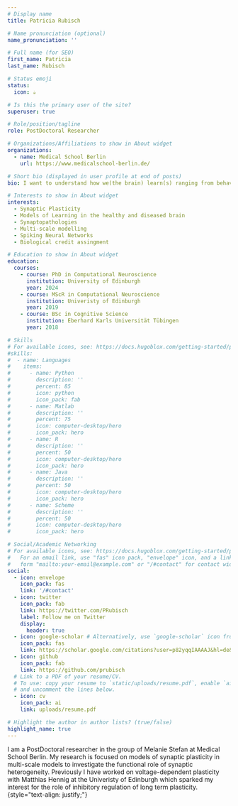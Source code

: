 ```yaml
---
# Display name
title: Patricia Rubisch

# Name pronunciation (optional)
name_pronunciation: ''

# Full name (for SEO)
first_name: Patricia
last_name: Rubisch

# Status emoji
status:
  icon: ☕️

# Is this the primary user of the site?
superuser: true

# Role/position/tagline
role: PostDoctoral Researcher

# Organizations/Affiliations to show in About widget
organizations:
  - name: Medical School Berlin 
    url: https://www.medicalschool-berlin.de/

# Short bio (displayed in user profile at end of posts)
bio: I want to understand how we(the brain) learn(s) ranging from behaviour to the molecular pathways of plasticity. #My research focuses on synaptic plasticity in the healthy and deseased brain. 

# Interests to show in About widget
interests:
  - Synaptic Plasticity
  - Models of Learning in the healthy and diseased brain
  - Synaptopathologies
  - Multi-scale modelling
  - Spiking Neural Networks
  - Biological credit assingment

# Education to show in About widget
education:
  courses:
    - course: PhD in Computational Neuroscience
      institution: University of Edinburgh
      year: 2024
    - course: MScR in Computational Neuroscience
      institution: Univeristy of Edinburgh
      year: 2019
    - course: BSc in Cognitive Science
      institution: Eberhard Karls Universität Tübingen
      year: 2018

# Skills
# For available icons, see: https://docs.hugoblox.com/getting-started/page-builder/#icons
#skills:
#  - name: Languages
#    items:
#      - name: Python
#        description: ''
#        percent: 85
#        icon: python
#        icon_pack: fab
#      - name: Matlab
#        description: ''
#        percent: 75
#        icon: computer-desktop/hero
#        icon_pack: hero
#      - name: R
#        description: ''
#        percent: 50
#        icon: computer-desktop/hero
#        icon_pack: hero
#      - name: Java
#        description: ''
#        percent: 50
#        icon: computer-desktop/hero
#        icon_pack: hero
#      - name: Scheme
#        description: ''
#        percent: 50
#        icon: computer-desktop/hero
#        icon_pack: hero

# Social/Academic Networking
# For available icons, see: https://docs.hugoblox.com/getting-started/page-builder/#icons
#   For an email link, use "fas" icon pack, "envelope" icon, and a link in the
#   form "mailto:your-email@example.com" or "/#contact" for contact widget.
social:
  - icon: envelope
    icon_pack: fas
    link: '/#contact'
  - icon: twitter
    icon_pack: fab
    link: https://twitter.com/PRubisch
    label: Follow me on Twitter
    display:
      header: true
  - icon: google-scholar # Alternatively, use `google-scholar` icon from `ai` icon pack
    icon_pack: fas
    link: https://scholar.google.com/citations?user=p82yqqIAAAAJ&hl=de&oi=ao
  - icon: github
    icon_pack: fab
    link: https://github.com/prubisch
  # Link to a PDF of your resume/CV.
  # To use: copy your resume to `static/uploads/resume.pdf`, enable `ai` icons in `params.yaml`,
  # and uncomment the lines below.
  - icon: cv
    icon_pack: ai
    link: uploads/resume.pdf

# Highlight the author in author lists? (true/false)
highlight_name: true
---
```


I am a PostDoctoral researcher in the group of Melanie Stefan at Medical School Berlin. My research is focused on models of synaptic plasticity in multi-scale models to investigate the functional role of synaptic heterogeneity. Previously I have worked on voltage-dependent plasticity with Matthias Hennig at the Univeristy of Edinburgh which sparked my interest for the role of inhibitory regulation of long term plasticity. 
{style="text-align: justify;"}
